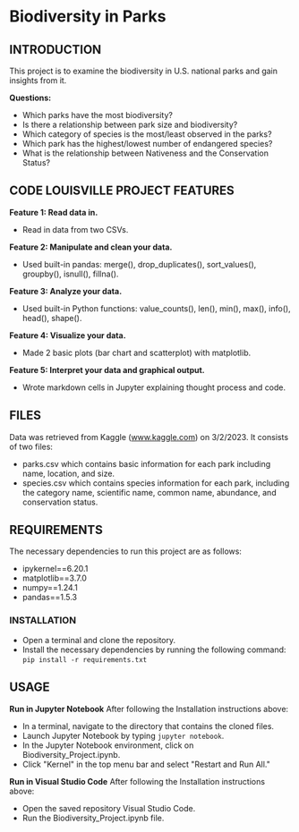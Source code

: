 # Biodiversity in Parks
## INTRODUCTION
This project is to examine the biodiversity in U.S. national parks and gain insights from it.

**Questions:**
- Which parks have the most biodiversity?
- Is there a relationship between park size and biodiversity?
- Which category of species is the most/least observed in the parks?
- Which park has the highest/lowest number of endangered species?
- What is the relationship between Nativeness and the Conservation Status?

## CODE LOUISVILLE PROJECT FEATURES
**Feature 1: Read data in.**
- Read in data from two CSVs.

**Feature 2: Manipulate and clean your data.**
- Used built-in pandas: merge(), drop_duplicates(), sort_values(), groupby(), isnull(), fillna().

**Feature 3: Analyze your data.**
- Used built-in Python functions: value_counts(), len(), min(), max(), info(), head(), shape().

**Feature 4: Visualize your data.**
- Made 2 basic plots (bar chart and scatterplot) with matplotlib.

**Feature 5: Interpret your data and graphical output.**
- Wrote markdown cells in Jupyter explaining thought process and code.

## FILES
Data was retrieved from Kaggle (www.kaggle.com) on 3/2/2023. It consists of two files:
- parks.csv which contains basic information for each park including name, location, and size.
- species.csv which contains species information for each park, including the category name, scientific name, common name, abundance, and conservation status.

## REQUIREMENTS
The necessary dependencies to run this project are as follows:
- ipykernel==6.20.1
- matplotlib==3.7.0
- numpy==1.24.1
- pandas==1.5.3

### INSTALLATION
- Open a terminal and clone the repository. 
- Install the necessary dependencies by running the following command: ```pip install -r requirements.txt```

## USAGE
**Run in Jupyter Notebook**
After following the Installation instructions above:
- In a terminal, navigate to the directory that contains the cloned files.
- Launch Jupyter Notebook by typing ```jupyter notebook```.
- In the Jupyter Notebook environment, click on Biodiversity_Project.ipynb.
- Click "Kernel" in the top menu bar and select "Restart and Run All."

**Run in Visual Studio Code**
After following the Installation instructions above:
- Open the saved repository Visual Studio Code.
- Run the Biodiversity_Project.ipynb file.


